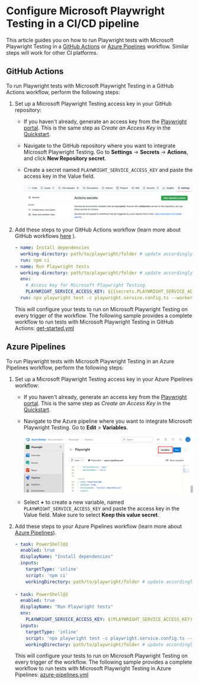 # Configure Microsoft Playwright Testing in a CI/CD pipeline

This article guides you on how to run Playwright tests with Microsoft Playwright Testing in a [GitHub Actions](#github-actions) or [Azure Pipelines](#azure-pipelines) workflow. Similar steps will work for other CI platforms.

## GitHub Actions

To run Playwright tests with Microsoft Playwright Testing in a GitHub Actions workflow, perform the following steps:

1. Set up a Microsoft Playwright Testing access key in your GitHub repository:

    * If you haven't already, generate an access key from the [Playwright portal](https://17157345.playwright-int.io/). This is the same step as *Create an Access Key* in the [Quickstart](./quickstart.md#L28).
        
    * Navigate to the GitHub repository where you want to integrate Microsoft Playwright Testing. Go to **Settings** -> **Secrets** -> **Actions**, and click **New Repository secret**. 
    
    * Create a secret named `PLAYWRIGHT_SERVICE_ACCESS_KEY` and paste the access key in the Value field.

        ![Screenshot of creating a new GitHub repository secret](./media/configure-tests-with-ci-cd-pipeline/create-action-secret.png)

1. Add these steps to your GitHub Actions workflow (learn more about GitHub workflows [here](https://docs.github.com/en/actions/using-workflows/using-starter-workflows#using-starter-workflows)
).

    ```yaml
    - name: Install dependencies
      working-directory: path/to/playwright/folder # update accordingly
      run: npm ci
    - name: Run Playwright tests
      working-directory: path/to/playwright/folder # update accordingly
      env:
        # Access key for Microsoft Playwright Testing
        PLAYWRIGHT_SERVICE_ACCESS_KEY: ${{secrets.PLAYWRIGHT_SERVICE_ACCESS_KEY}}
      run: npx playwright test -c playwright.service.config.ts --workers=20
    ```
    
    This will configure your tests to run on Microsoft Playwright Testing on every trigger of the workflow. The following sample provides a complete workflow to run tests with Microsoft Playwright Testing in GitHub Actions: [get-started.yml](../samples/get-started/.github/get-started.yml)

## Azure Pipelines

To run Playwright tests with Microsoft Playwright Testing in an Azure Pipelines workflow, perform the following steps:

1. Set up a Microsoft Playwright Testing access key in your Azure Pipelines workflow:

    * If you haven't already, generate an access key from the [Playwright portal](https://17157345.playwright-int.io/). This is the same step as *Create an Access Key* in the [Quickstart](./quickstart.md#L28).

    * Navigate to the Azure pipeline where you want to integrate Microsoft Playwright Testing. Go to **Edit** > **Variables**.

        ![Screenshot of creating a new Azure Pipelines secret variable](./media/configure-tests-with-ci-cd-pipeline/create-pipelines-variable.png)

    * Select **+** to create a new variable, named `PLAYWRIGHT_SERVICE_ACCESS_KEY` and paste the access key in the Value field. Make sure to select **Keep this value secret**.

1. Add these steps to your Azure Pipelines workflow (learn more about [Azure Pipelines](https://learn.microsoft.com/en-us/azure/devops/pipelines/create-first-pipeline)).

    ```yaml
    - task: PowerShell@2
      enabled: true
      displayName: "Install dependencies"
      inputs:
        targetType: 'inline'
        script: 'npm ci'
        workingDirectory: path/to/playwright/folder # update accordingly

    - task: PowerShell@2
      enabled: true
      displayName: "Run Playwright tests"
      env:
        PLAYWRIGHT_SERVICE_ACCESS_KEY: $(PLAYWRIGHT_SERVICE_ACCESS_KEY)
      inputs:
        targetType: 'inline'
        script: 'npx playwright test -c playwright.service.config.ts --workers=20'
        workingDirectory: path/to/playwright/folder # update accordingly
    ```

    This will configure your tests to run on Microsoft Playwright Testing on every trigger of the workflow. The following sample provides a complete workflow to run tests with Microsoft Playwright Testing in Azure Pipelines: [azure-pipelines.yml](../samples/get-started/azure-pipelines.yml)
